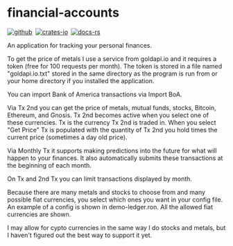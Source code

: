# financial-accounts

[![github]](https://github.com/dcampbell24/financial-accounts)&ensp;[![crates-io]](https://crates.io/crates/financial-accounts)&ensp;[![docs-rs]](https://docs.rs/financial-accounts)

[github]: https://img.shields.io/badge/github-8da0cb?style=for-the-badge&labelColor=555555&logo=github
[crates-io]: https://img.shields.io/badge/crates.io-fc8d62?style=for-the-badge&labelColor=555555&logo=rust
[docs-rs]: https://img.shields.io/badge/docs.rs-66c2a5?style=for-the-badge&labelColor=555555&logo=docs.rs

An application for tracking your personal finances.

To get the price of metals I use a service from goldapi.io and it requires a
token (free for 100 requests per month). The token is stored in a file named
"goldapi.io.txt" stored in the same directory as the program
is run from or your home directory if you installed the application.

You can import Bank of America transactions via Import BoA.

Via Tx 2nd you can get the price of metals, mutual funds, stocks, Bitcoin,
Ethereum, and Gnosis. Tx 2nd becomes active when you select one of these
currencies. Tx is the currency Tx 2nd is traded in. When you select "Get Price"
Tx is populated with the quantity of Tx 2nd you hold times the current price
(sometimes a day old price).

Via Monthly Tx it supports making predictions into the future for what will
happen to your finances. It also automatically submits these transactions at
the beginning of each month.

On Tx and 2nd Tx you can limit transactions displayed by month.

Because there are many metals and stocks to choose from and many possible
fiat currencies, you select which ones you want in your config file. An
example of a config is shown in demo-ledger.ron. All the allowed fiat
currencies are shown.

I may allow for cypto currencies in the same way I do stocks and metals, but I
haven't figured out the best way to support it yet.
